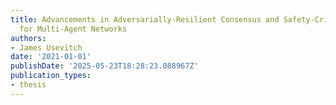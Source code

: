 ```yaml
---
title: Advancements in Adversarially-Resilient Consensus and Safety-Critical Control
  for Multi-Agent Networks
authors:
- James Usevitch
date: '2021-01-01'
publishDate: '2025-05-23T18:28:23.088967Z'
publication_types:
- thesis
---
```

